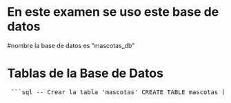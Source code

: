 # En este examen se uso este base de datos 
#nombre la base de datos es "mascotas_db" 
# Tablas de la Base de Datos 
<pre lang="markdown"> ```sql -- Crear la tabla 'mascotas' CREATE TABLE mascotas ( id INT AUTO_INCREMENT PRIMARY KEY, nombre VARCHAR(100) NOT NULL, tipo VARCHAR(50) NOT NULL, edad INT NOT NULL, raza VARCHAR(100) NOT NULL, peso DECIMAL(5,2) NOT NULL, fecha_adopcion DATE NOT NULL, created_at TIMESTAMP NULL DEFAULT NULL, updated_at TIMESTAMP NULL DEFAULT NULL ); -- Insertar 15 registros ficticios INSERT INTO mascotas (nombre, tipo, edad, raza, peso, fecha_adopcion, created_at, updated_at) VALUES ('Luna', 'Perro', 3, 'Labrador', 25.50, '2022-04-15', NOW(), NOW()), ('Max', 'Gato', 2, 'Siames', 4.20, '2023-01-20', NOW(), NOW()), ('Rocky', 'Perro', 5, 'Pastor Alemán', 30.10, '2020-07-10', NOW(), NOW()), ('Milo', 'Gato', 1, 'Persa', 3.80, '2023-03-05', NOW(), NOW()), ('Coco', 'Pájaro', 1, 'Canario', 0.15, '2024-02-25', NOW(), NOW()), ('Bella', 'Perro', 4, 'Bulldog', 22.00, '2021-06-18', NOW(), NOW()), ('Simba', 'Gato', 6, 'Bengala', 5.00, '2019-09-01', NOW(), NOW()), ('Toby', 'Perro', 2, 'Chihuahua', 3.20, '2023-11-10', NOW(), NOW()), ('Nala', 'Gato', 3, 'Angora', 4.50, '2022-08-08', NOW(), NOW()), ('Lola', 'Perro', 5, 'Poodle', 10.00, '2020-03-03', NOW(), NOW()), ('Kiwi', 'Pájaro', 2, 'Loro', 0.80, '2023-05-12', NOW(), NOW()), ('Zeus', 'Perro', 1, 'Dálmata', 18.30, '2024-01-15', NOW(), NOW()), ('Maya', 'Gato', 4, 'Siberiano', 6.10, '2021-12-20', NOW(), NOW()), ('Duke', 'Perro', 7, 'Boxer', 27.00, '2018-06-06', NOW(), NOW()), ('Rex', 'Perro', 3, 'Golden Retriever', 28.70, '2022-10-30', NOW(), NOW()); ``` </pre>
